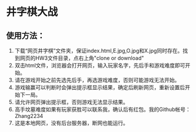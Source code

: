 # 井字棋大战
## 使用方法：
1. 下载“网页井字棋”文件夹，保证index.html,E.jpg,O.jpg和X.jpg同时存在。找到网页的HW3文件目录，点右上角"clone or download"
2. 双击html文件，浏览器会打开网页，输入玩家名字，先后手和游戏难度即可开始。
3. 请在游戏开始之前先选先后手，再选游戏难度，否则可能游戏无法开始。
4. 游戏输赢可以判断时会弹出提示框显示结果，确定后刷新网页，重新设置后开始下一局。
5. 请允许网页弹出提示框，否则游戏无法显示结果。
6. 高手坟墓难度如果有玩家获胜可以联系我，确认后有红包。我的Github帐号：Zhang2234
7. 这是本地网页，没有后台服务器，断网也能运行。
